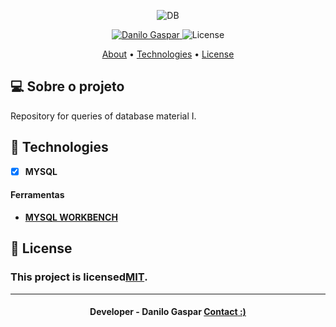 <p align="center">
   <img src="https://bs-uploads.toptal.io/blackfish-uploads/components/seo/content/og_image_file/og_image/777046/0712-Bad_Practices_in_Database_Design_-_Are_You_Making_These_Mistakes_Dan_Social-754bc73011e057dc76e55a44a954e0c3.png" alt="DB" />
</p>

<!-- Badges -->
<p align="center">
   <a href="https://www.linkedin.com/in/danilo-gaspar98/">
      <img alt="Danilo Gaspar" src="https://img.shields.io/badge/LinkedIn%20--%20-Danilo%20Gaspar-blue" />
   </a>
  <img alt="License" src="https://img.shields.io/badge/license-MIT-blue">
</p>

<!-- Indice-->
<p align="center">
 <a href="#-sobre-o-projeto">About</a> •
 <a href="#-Tecnologias">Technologies</a> • 
 <a href="#-licença">License</a>
</p>

<!--Sobre o projeto-->
## 💻 Sobre o projeto

Repository for queries of database material I.



<!--layout-->
## 🚀  Technologies 
- [x]  **MYSQL**


#### Ferramentas
- [**MYSQL WORKBENCH**]()

<!--License session-->
## 📝 License
### This project is licensed[MIT](./LICENSE).
---

<h4 align=center>Developer - Danilo Gaspar <a href="https://idolink.bio/redessociaisdg"> <strong>Contact</strong> :)</a></a></h4>



